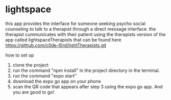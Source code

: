 # lightspace
this app provides the interface for someone seeking psycho social counseling to talk to a therapist through a direct message interface. the therapist cummunicates with their patient using the therapists version of the app called lightspaceTherapists that can be found here
https://github.com/c0de-l0rd/lightTherapists.git

how to set up
1. clone the project
2. run the command "npm install" in the project directory in the terminal.
3. run the command "expo start"
4. download the expo go app on your phone
5. scan the QR code that appears after step 3 using the expo go app. And you are good to go!
